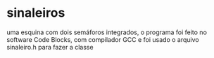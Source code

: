 # sinaleiros
uma esquina com dois semáforos integrados, o programa foi feito no software Code Blocks, com compilador GCC e foi usado o arquivo sinaleiro.h para fazer a classe
